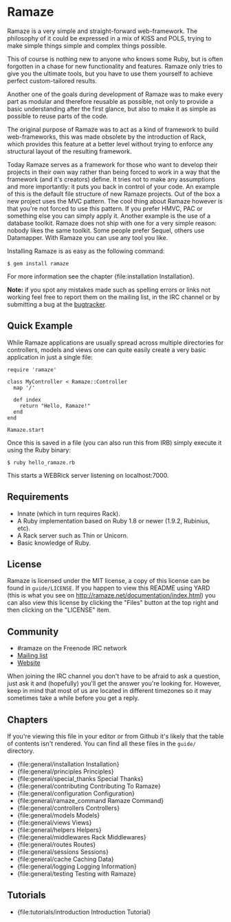 # Ramaze

Ramaze is a very simple and straight-forward web-framework. The philosophy of
it could be expressed in a mix of KISS and POLS, trying to make simple things
simple and complex things possible.

This of course is nothing new to anyone who knows some Ruby, but is often
forgotten in a chase for new functionality and features. Ramaze only tries to
give you the ultimate tools, but you have to use them yourself to achieve
perfect custom-tailored results.

Another one of the goals during development of Ramaze was to make every part as
modular and therefore reusable as possible, not only to provide a basic
understanding after the first glance, but also to make it as simple as possible
to reuse parts of the code.

The original purpose of Ramaze was to act as a kind of framework to build
web-frameworks, this was made obsolete by the introduction of Rack, which
provides this feature at a better level without trying to enforce any structural
layout of the resulting framework.

Today Ramaze serves as a framework for those who want to develop their projects
in their own way rather than being forced to work in a way that the framework
(and it's creators) define. It tries not to make any assumptions and more
importantly: it puts you back in control of your code. An example of this is the
default file structure of new Ramaze projects.  Out of the box a new project
uses the MVC pattern. The cool thing about Ramaze however is that you're not
forced to use this pattern. If you prefer HMVC, PAC or something else you can
simply apply it. Another example is the use of a database toolkit. Ramaze does
not ship with one for a very simple reason: nobody likes the same toolkit. Some
people prefer Sequel, others use Datamapper. With Ramaze you can use any tool
you like.

Installing Ramaze is as easy as the following command:

    $ gem install ramaze

For more information see the chapter {file:installation Installation}.

<div class="note todo">
    <p>
        <strong>Note:</strong> if you spot any mistakes made such as spelling
        errors or links not working feel free to report them on the mailing
        list, in the IRC channel or by submitting a bug at the
        <a href="https://github.com/ramaze/ramaze/issues">bugtracker</a>.
    </p>
</div>

## Quick Example

While Ramaze applications are usually spread across multiple directories for
controllers, models and views one can quite easily create a very basic
application in just a single file:

    require 'ramaze'

    class MyController < Ramaze::Controller
      map '/'

      def index
        return "Hello, Ramaze!"
      end
    end

    Ramaze.start

Once this is saved in a file (you can also run this from IRB) simply execute it
using the Ruby binary:

    $ ruby hello_ramaze.rb

This starts a WEBRick server listening on localhost:7000.

## Requirements

* Innate (which in turn requires Rack).
* A Ruby implementation based on Ruby 1.8 or newer (1.9.2, Rubinius, etc).
* A Rack server such as Thin or Unicorn.
* Basic knowledge of Ruby.

## License

Ramaze is licensed under the MIT license, a copy of this license can be found in
``guide/LICENSE``. If you happen to view this README using YARD (this is what
you see on <http://ramaze.net/documentation/index.html>) you can also view this
license by clicking the "Files" button at the top right and then clicking on the
"LICENSE" item.

## Community

* \#ramaze on the Freenode IRC network
* [Mailing list][mailing list]
* [Website][website]

When joining the IRC channel you don't have to be afraid to ask a question, just
ask it and (hopefully) you'll get the answer you're looking for. However, keep
in mind that most of us are located in different timezones so it may sometimes
take a while before you get a reply.

## Chapters

If you're viewing this file in your editor or from Github it's likely that the
table of contents isn't rendered. You can find all these files in the ``guide/``
directory.

* {file:general/installation Installation}
* {file:general/principles Principles}
* {file:general/special_thanks Special Thanks}
* {file:general/contributing Contributing To Ramaze}
* {file:general/configuration Configuration}
* {file:general/ramaze_command Ramaze Command}
* {file:general/controllers Controllers}
* {file:general/models Models}
* {file:general/views Views}
* {file:general/helpers Helpers}
* {file:general/middlewares Rack Middlewares}
* {file:general/routes Routes}
* {file:general/sessions Sessions}
* {file:general/cache Caching Data}
* {file:general/logging Logging Information}
* {file:general/testing Testing with Ramaze}

## Tutorials

* {file:tutorials/introduction Introduction Tutorial}

[mailing list]: https://groups.google.com/forum/#!forum/ramaze
[website]: http://ramaze.net/
